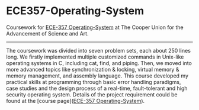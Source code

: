 # ECE357-Operating-System

Coursework for [ECE-357 Operating-System](http://faculty.cooper.edu/hak/ece357/) at The Cooper Union for the Advancement of Science and Art.
___

The coursework was divided into seven problem sets, each about 250 lines long. We firstly implemented multiple customized commands in Unix-like operating systems in C, including cat, find, and piping. Then, we moved into more advanced topics like synchronization & locking, virtual memory & memory management, and assembly language. This course developed my practical skills at programming through basic error handling paradigms, case studies and the design process of a real-time, fault-tolerant and high security operating system. Details of the project requirement could be found at the [course page]([ECE-357 Operating-System](http://faculty.cooper.edu/hak/ece357/)).
